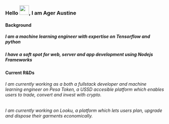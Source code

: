 ### Hello <img src="https://raw.githubusercontent.com/MartinHeinz/MartinHeinz/master/wave.gif" width="30px"/>, I am Ager Austine

<!--
**ageraustine/ageraustine** is a ✨ _special_ ✨ repository because its `README.md` (this file) appears on your GitHub profile.

Here are some ideas to get you started:

- 🔭 I’m currently working on ...
- 🌱 I’m currently learning ...
- 👯 I’m looking to collaborate on ...
- 🤔 I’m looking for help with ...
- 💬 Ask me about ...
- 📫 How to reach me: ...
- 😄 Pronouns: ...
- ⚡ Fun fact: ...
-->
#### Background
##### I am a machine learning engineer with expertise on Tensorflow and python
##### I have a soft spot for web, server and app development using Nodejs Frameworks


#### Current R&Ds
###### I am currently working as a both a fullstack developer and machine learning engineer on Pesa Token, a USSD accesible platform which enables users to trade, convert and invest with crypto.
###### I am currently working on Looku, a platform which lets users plan, upgrade and dispose their garments economically.

